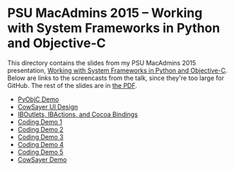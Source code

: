 # PSU MacAdmins 2015 – Working with System Frameworks in Python and Objective-C

This directory contains the slides from my PSU MacAdmins 2015 presentation, [Working with System Frameworks in Python and Objective-C][1]. Below are links to the screencasts from the talk, since they're too large for GitHub. The rest of the slides are in [the PDF][2].

* [PyObjC Demo](https://dl.dropboxusercontent.com/u/3869918/PSU%20MacAdmins%202015%20Screencasts/psu_pyobjc_demo.mp4)  
* [CowSayer UI Design](https://dl.dropboxusercontent.com/u/3869918/PSU%20MacAdmins%202015%20Screencasts/cowsayer_ui_design.mp4)  
* [IBOutlets, IBActions, and Cocoa Bindings](https://dl.dropboxusercontent.com/u/3869918/PSU%20MacAdmins%202015%20Screencasts/cowsayer_outlets_actions_bindings.mp4)  
* [Coding Demo 1](https://dl.dropboxusercontent.com/u/3869918/PSU%20MacAdmins%202015%20Screencasts/cowsayer_coding_1.mp4)  
* [Coding Demo 2](https://dl.dropboxusercontent.com/u/3869918/PSU%20MacAdmins%202015%20Screencasts/cowsayer_coding_2.mp4)  
* [Coding Demo 3](https://dl.dropboxusercontent.com/u/3869918/PSU%20MacAdmins%202015%20Screencasts/cowsayer_coding_3.mp4)  
* [Coding Demo 4](https://dl.dropboxusercontent.com/u/3869918/PSU%20MacAdmins%202015%20Screencasts/cowsayer_coding_4.mp4)  
* [Coding Demo 5](https://dl.dropboxusercontent.com/u/3869918/PSU%20MacAdmins%202015%20Screencasts/cowsayer_coding_5.mp4)  
* [CowSayer Demo](https://dl.dropboxusercontent.com/u/3869918/PSU%20MacAdmins%202015%20Screencasts/cowsayer_demo.mp4)  

[1]: http://macadmins.psu.edu/2015/04/19/psumac2015-62/
[2]: /Working%20with%20System%20Frameworks%20in%20Python%20and%20Objective-C.pdf
